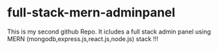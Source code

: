 # full-stack-mern-adminpanel
This is my second github Repo. It icludes a full stack admin panel using MERN (mongodb,express.js,react.js,node.js) stack !!!
